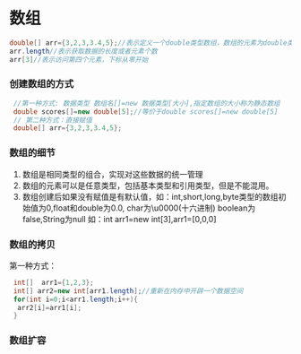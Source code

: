 # 数组
 ```java
 double[] arr={3,2,3,3.4,5};//表示定义一个double类型数组，数组的元素为double类型
 arr.length//表示获取数据的长度或者元素个数
 arr[3]//表示访问第四个元素，下标从零开始
 ```
 ### 创建数组的方式
 ```java
  //第一种方式: 数据类型 数组名[]=new 数据类型[大小],指定数组的大小称为静态数组
  double scores[]=new double[5];//等价于double scores[]=new double[5]
  // 第二种方式：直接赋值
  double[] arr={3,2,3,3.4,5};
 ```

 ### 数组的细节
 1. 数组是相同类型的组合，实现对这些数据的统一管理
 2. 数组的元素可以是任意类型，包括基本类型和引用类型，但是不能混用。
 3. 数组创建后如果没有赋值是有默认值，如：int,short,long,byte类型的数组初始值为0,float和double为0.0,
 char为\u0000(十六进制) boolean为false,String为null
   如：int arr1=new int[3],arr1=[0,0,0]

### 数组的拷贝
第一种方式：
```java
 int[]  arr1={1,2,3};
 int[] arr2=new int[arr1.length];//重新在内存中开辟一个数据空间
 for(int i=0;i<arr1.length;i++){
  arr2[i]=arr1[i];
 }
 ```

### 数组扩容


